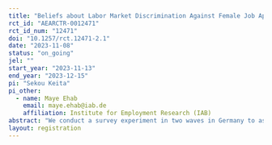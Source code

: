 ```yaml
---
title: "Beliefs about Labor Market Discrimination Against Female Job Applicants with a Migration Background"
rct_id: "AEARCTR-0012471"
rct_id_num: "12471"
doi: "10.1257/rct.12471-2.1"
date: "2023-11-08"
status: "on_going"
jel: ""
start_year: "2023-11-13"
end_year: "2023-12-15"
pi: "Sekou Keita"
pi_other:
  - name: Maye Ehab
    email: maye.ehab@iab.de
    affiliation: Institute for Employment Research (IAB)
abstract: "We conduct a survey experiment in two waves in Germany to assess people’s beliefs about the extent of labor market discrimination and to examine to what extent these beliefs drive support for anti-discrimination policies. In the first wave, we elicit beliefs about discrimination by asking how likely a female candidate with Turkish-sounding names is to receive a callback for an interview relative to an identical female candidates with a German-sounding name. To isolate the role of religious signals, We assess beliefs about the callback rate for candidates with the same Turkish-sounding name with and without headscarf. We then provide a random subset of our respondents with information about the results from a correspondence study that found evidence of discrimination in the labor market. We design the experiment to differentiate the effect of two sources of information, namely academic versus newspaper. Subsequently, we assess belief updates immediately after the information treatment and measure self-reported support for anti-discrimination policies. Two weeks after the first wave, we verify the stability of belief updates and stated preferences in a follow-up survey. Exogenous variation in the beliefs induced by the treatment enables us to assess how beliefs affect the support for anti-discrimination policies that target helping migrants in the labor market."
layout: registration
---
```


